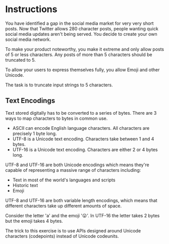 # Instructions
You have identified a gap in the social media market for very very short posts. Now that Twitter allows 280 character posts, people wanting quick social media updates aren't being served. You decide to create your own social media network.

To make your product noteworthy, you make it extreme and only allow posts of 5 or less characters. Any posts of more than 5 characters should be truncated to 5.

To allow your users to express themselves fully, you allow Emoji and other Unicode.

The task is to truncate input strings to 5 characters.

## Text Encodings
Text stored digitally has to be converted to a series of bytes. There are 3 ways to map characters to bytes in common use.

- ASCII can encode English language characters. All characters are precisely 1 byte long.
- UTF-8 is a Unicode text encoding. Characters take between 1 and 4 bytes.
- UTF-16 is a Unicode text encoding. Characters are either 2 or 4 bytes long.

UTF-8 and UTF-16 are both Unicode encodings which means they're capable of representing a massive range of characters including:

- Text in most of the world's languages and scripts
- Historic text
- Emoji

UTF-8 and UTF-16 are both variable length encodings, which means that different characters take up different amounts of space.

Consider the letter 'a' and the emoji '😛'. In UTF-16 the letter takes 2 bytes but the emoji takes 4 bytes.

The trick to this exercise is to use APIs designed around Unicode characters (codepoints) instead of Unicode codeunits.
